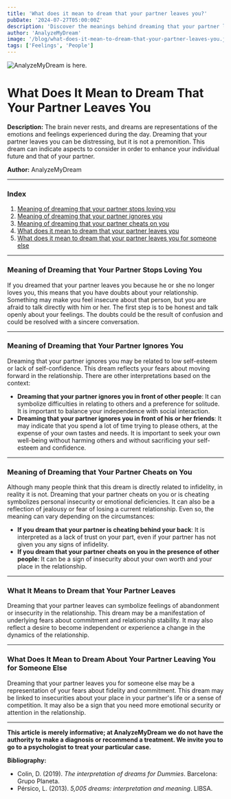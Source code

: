 ```yaml
---
title: 'What does it mean to dream that your partner leaves you?'
pubDate: '2024-07-27T05:00:00Z'
description: 'Discover the meanings behind dreaming that your partner leaves you, including relationship doubts, insecurities, and the impact on your self-esteem.'
author: 'AnalyzeMyDream'
image: '/blog/what-does-it-mean-to-dream-that-your-partner-leaves-you.jpeg'
tags: ['Feelings', 'People']
---
```


![AnalyzeMyDream is here.](/blog/what-does-it-mean-to-dream-that-your-partner-leaves-you.jpeg)

# What Does It Mean to Dream That Your Partner Leaves You

**Description:** The brain never rests, and dreams are representations of the emotions and feelings experienced during the day. Dreaming that your partner leaves you can be distressing, but it is not a premonition. This dream can indicate aspects to consider in order to enhance your individual future and that of your partner.

**Author:** AnalyzeMyDream

---

### Index

1. [Meaning of dreaming that your partner stops loving you](#meaning-of-dreaming-that-your-partner-stops-loving-you)
2. [Meaning of dreaming that your partner ignores you](#meaning-of-dreaming-that-your-partner-ignores-you)
3. [Meaning of dreaming that your partner cheats on you](#meaning-of-dreaming-that-your-partner-cheats-on-you)
4. [What does it mean to dream that your partner leaves you](#what-does-it-mean-to-dream-that-your-partner-leaves-you)
5. [What does it mean to dream that your partner leaves you for someone else](#what-does-it-mean-to-dream-that-your-partner-leaves-you-for-someone-else)

---

### Meaning of Dreaming that Your Partner Stops Loving You

If you dreamed that your partner leaves you because he or she no longer loves you, this means that you have doubts about your relationship. Something may make you feel insecure about that person, but you are afraid to talk directly with him or her. The first step is to be honest and talk openly about your feelings. The doubts could be the result of confusion and could be resolved with a sincere conversation.

---

### Meaning of Dreaming that Your Partner Ignores You

Dreaming that your partner ignores you may be related to low self-esteem or lack of self-confidence. This dream reflects your fears about moving forward in the relationship. There are other interpretations based on the context:

- **Dreaming that your partner ignores you in front of other people**: It can symbolize difficulties in relating to others and a preference for solitude. It is important to balance your independence with social interaction.
- **Dreaming that your partner ignores you in front of his or her friends**: It may indicate that you spend a lot of time trying to please others, at the expense of your own tastes and needs. It is important to seek your own well-being without harming others and without sacrificing your self-esteem and confidence.

---

### Meaning of Dreaming that Your Partner Cheats on You

Although many people think that this dream is directly related to infidelity, in reality it is not. Dreaming that your partner cheats on you or is cheating symbolizes personal insecurity or emotional deficiencies. It can also be a reflection of jealousy or fear of losing a current relationship. Even so, the meaning can vary depending on the circumstances:

- **If you dream that your partner is cheating behind your back**: It is interpreted as a lack of trust on your part, even if your partner has not given you any signs of infidelity.
- **If you dream that your partner cheats on you in the presence of other people**: It can be a sign of insecurity about your own worth and your place in the relationship.

---

### What It Means to Dream that Your Partner Leaves

Dreaming that your partner leaves can symbolize feelings of abandonment or insecurity in the relationship. This dream may be a manifestation of underlying fears about commitment and relationship stability. It may also reflect a desire to become independent or experience a change in the dynamics of the relationship.

---

### What Does It Mean to Dream About Your Partner Leaving You for Someone Else

Dreaming that your partner leaves you for someone else may be a representation of your fears about fidelity and commitment. This dream may be linked to insecurities about your place in your partner's life or a sense of competition. It may also be a sign that you need more emotional security or attention in the relationship.

---

**This article is merely informative; at AnalyzeMyDream we do not have the authority to make a diagnosis or recommend a treatment. We invite you to go to a psychologist to treat your particular case.**

**Bibliography:**

- Colin, D. (2019). _The interpretation of dreams for Dummies_. Barcelona: Grupo Planeta.
- Pérsico, L. (2013). _5,005 dreams: interpretation and meaning_. LIBSA.